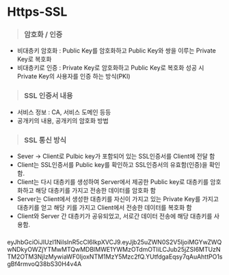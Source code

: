 # Https-SSL
> ###  암호화 / 인증
  - 비대층키 암호화 : Public Key를 암호화하고 Public Key와 쌍을 이루는 Private Key로 복호화
  - 비대층키로 인증 : Private Key로 암호화하고 Public Key로 복호화 성공 시 Private Key의 사용자를 인증 하는 방식(PKI)
  
> ###  SSL 인증서 내용
  - 서비스 정보 : CA, 서비스 도메인 등등
  - 공개키의 내용, 공개키의 암호화 방법

> ### SSL 통신 방식
  - Sever -> Client로 Pulbic key가 포함되어 있는 SSL인증서를 Client에 전달 함
  - Client는 SSL인증서를 Public key를 확인하고 SSL인증서의 유효함(인증)을 확인 함.
  - Client는 다시 대층키를 생성하여 Server에서 제공한 Public key로 대층키를 암호화하고 해당 대층키를 가지고 전송한 데이터를 암호화 함
  - Server는 Client에서 생성한 대층키를 자신이 가지고 있는 Private Key를 가지고 대층키를 얻고 해당 키를 가지고 Client에서 전송한 데이터를 복호화 함
  - Client와 Server 간 대층키가 공유되었고, 서로간 데이터 전송에 해당 대층키를 사용함.

> ### 

eyJhbGciOiJIUzI1NiIsInR5cCI6IkpXVCJ9.eyJjb25uZWN0S2V5IjoiMGYwZWQwNDkyOWZjYTMwMTQwMDBlMWE1YWMzOTdmOTIiLCJub25jZSI6MTUzNTM2OTM3NjIzMywiaWF0IjoxNTM1MzY5Mzc2fQ.YUtfdgaEqsy7qAuAhttPO1sgBf4rmvoQ38bS30H4v4A
